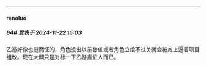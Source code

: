 ﻿
*****

####  renoluo  
##### 64#       发表于 2024-11-22 15:03

乙游好像也挺魔怔的，角色没出以前数值或者角色立绘不过关就会被炎上逼着项目组改。现在大概只是对标一下乙游魔怔人而已。

